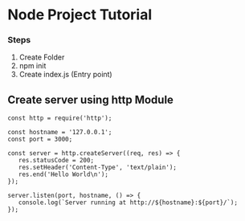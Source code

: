 # Node Project Tutorial 


### Steps

1. Create Folder
2. npm init
3. Create index.js (Entry point)


## Create server using http Module

``` 
const http = require('http');

const hostname = '127.0.0.1';
const port = 3000;

const server = http.createServer((req, res) => {
   res.statusCode = 200;
   res.setHeader('Content-Type', 'text/plain');
   res.end('Hello World\n');
});

server.listen(port, hostname, () => {
   console.log(`Server running at http://${hostname}:${port}/`);
});

```